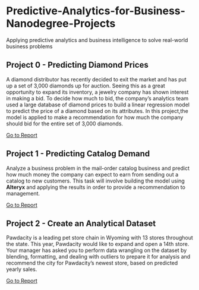 # Predictive-Analytics-for-Business-Nanodegree-Projects
Applying predictive analytics and business intelligence to solve real-world business problems

## Project 0 - Predicting Diamond Prices
A diamond distributor has recently decided to exit the market and has put up a set of 3,000 diamonds up for auction. Seeing this as a great opportunity to expand its inventory, a jewelry company has shown interest in making a bid. To decide how much to bid, the company’s analytics team used a large database of diamond prices to build a linear regression model to predict the price of a diamond based on its attributes. In this project,the model is applied to make a recommendation for how much the company should bid for the entire set of 3,000 diamonds.

[Go to Report](Project-0_Predicting-Diamond-Prices/Project-0_Report.png)

## Project 1 - Predicting Catalog Demand
Analyze a business problem in the mail-order catalog business and predict how much money the company can expect to earn from sending out a catalog to new customers. This task will involve building the model using **Alteryx** and applying the results in order to provide a recommendation to management.

[Go to Report](Project-1_Predicting-Catalog-Demand/Project-1_Report.png)

## Project 2 - Create an Analytical Dataset
Pawdacity is a leading pet store chain in Wyoming with 13 stores throughout the state. This year, Pawdacity would like to expand and open a 14th store. Your manager has asked you to perform data wrangling on the dataset by blending, formatting, and dealing with outliers to prepare it for analysis and recommend the city for Pawdacity’s newest store, based on predicted yearly sales.

[Go to Report](Project-2_Create-an-Analytical-Dataset/Project-2_Report.png)
